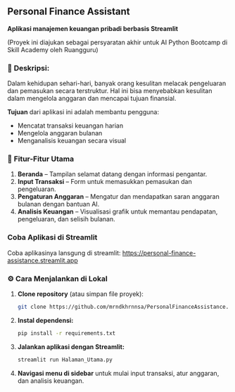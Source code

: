 ## Personal Finance Assistant

**Aplikasi manajemen keuangan pribadi berbasis Streamlit**

(Proyek ini diajukan sebagai persyaratan akhir untuk AI Python Bootcamp di Skill Academy oleh Ruangguru)

### 📝 **Deskripsi:**

Dalam kehidupan sehari-hari, banyak orang kesulitan melacak pengeluaran dan pemasukan secara terstruktur. Hal ini bisa menyebabkan kesulitan dalam mengelola anggaran dan mencapai tujuan finansial.

**Tujuan** dari aplikasi ini adalah membantu pengguna:

* Mencatat transaksi keuangan harian
* Mengelola anggaran bulanan
* Menganalisis keuangan secara visual

### 🌟 **Fitur-Fitur Utama**

1. **Beranda** – Tampilan selamat datang dengan informasi pengantar.
2. **Input Transaksi** – Form untuk memasukkan pemasukan dan pengeluaran.
3. **Pengaturan Anggaran** – Mengatur dan mendapatkan saran anggaran bulanan dengan bantuan AI.
4. **Analisis Keuangan** – Visualisasi grafik untuk memantau pendapatan, pengeluaran, dan selisih bulanan.

### **Coba Aplikasi di Streamlit**

Coba aplikasinya lansgung di streamlit: https://personal-finance-assistance.streamlit.app

### ⚙️ **Cara Menjalankan di Lokal**

1. **Clone repository** (atau simpan file proyek):

   ```bash
   git clone https://github.com/mrndkhrnnsa/PersonalFinanceAssistance.git
   ```

2. **Instal dependensi:**

   ```bash
   pip install -r requirements.txt
   ```

3. **Jalankan aplikasi dengan Streamlit:**

   ```bash
   streamlit run Halaman_Utama.py
   ```

4. **Navigasi menu di sidebar** untuk mulai input transaksi, atur anggaran, dan analisis keuangan.
